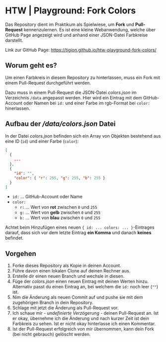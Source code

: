 # HTW | Playground: Fork Colors

Das Repository dient im Praktikum als Spielwiese, um **Fork** und **Pull-Request** kennenzulernen. Es ist eine kleine Webanwendung, welche über GitHub Page angezeigt wird und anhand einer JSON-Datei Farbkreise darstellt.

Link zur GitHub Page: https://tigion.github.io/htw-playground-fork-colors/

## Worum geht es?

Um einen Farbkreis in diesem Repository zu hinterlassen, muss ein Fork mit einem Pull-Request durchgeführt werden.

Dazu muss in einem Pull-Request die JSON-Datei _colors.json_ im Verzeichnis `/data` angepasst werden. Hier wird ein Eintrag mit dem GitHub-Account oder Namen bei `id:` und einer Farbe im rgb-Format bei `color:` hinerlassen.

## Aufbau der _/data/colors.json_ Datei

In der Datei *colors.json* befinden sich ein Array von Objekten bestehend aus eine ID (`id`) und einer Farbe (`color`):

```json
[
  {
    ...
  },
  {
    "id": "",
    "color": { "r": 255, "g": 255, "b": 255 }
  }
]
```

* `id:` ... GitHub-Account oder Name
* `color:`
  * `r:` ... Wert von **rot** zwischen `0` und `255`
  * `g:` ... Wert von **gelb** zwischen `0` und `255`
  * `b:` ... Wert von **blau** zwischen `0` und `255`

Achtet beim Hinzufügen eines neuen `{ id: ... colors: ... }`-Eintrages darauf, dass sich vor dem letzte Eintrag **ein Komma** und danach **keines** befindet.

## Vorgehen

1. Forke dieses Repository als Kopie in deinen Account.
2. Führe davon einen lokalen Clone auf deinen Rechner aus.
3. Erstelle dir einen neuen Branch und wechsle in diesen.
4. Füge der *colors.json* einen neuen Eintrag mit deinen Werten hinzu. Alternativ passt du einen Eintrag an, bei welchem die `id:` noch leer (`""`) ist.
5. Nim die Änderung als neuen Commit auf und pushe sie mit dem zugehörigen Branch in dein Repository.
6. Schlage mit jetzt die Änderung als Pull-Request vor.
7. Ich schaue mir - *undefinierte Verzögerung* - deinen Pull-Request an. Ist er okay, übernehme ich die Änderung und nach kurzer Zeit ist dein Farbkreis zu sehen. Ist er nicht okay hinterlasse ich einen Kommentar.
8. Ist der Pull-Request erfolgreich von mir übernommen, kann dein Fork (bei nicht gebrauch) gelöscht werden.